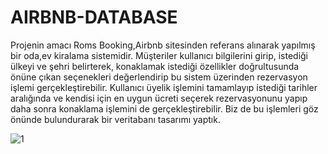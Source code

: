 # AIRBNB-DATABASE

Projenin amacı
Roms Booking,Airbnb sitesinden referans alınarak yapılmış bir oda,ev kiralama sistemidir. Müşteriler kullanıcı bilgilerini girip, istediği ülkeyi ve şehri belirterek, konaklamak istediği özellikler doğrultusunda önüne çıkan seçenekleri değerlendirip bu sistem üzerinden rezervasyon işlemi gerçekleştirebilir. Kullanıcı üyelik işlemini tamamlayıp istediği tarihler aralığında ve kendisi için en uygun ücreti seçerek rezervasyonunu yapıp daha sonra konaklama işlemini de gerçekleştirebilir. Biz de bu işlemleri göz önünde bulundurarak bir veritabanı tasarımı yaptık.


![1](https://user-images.githubusercontent.com/71218414/105639928-065b2100-5e8c-11eb-81ee-d0061a0cc554.PNG)
